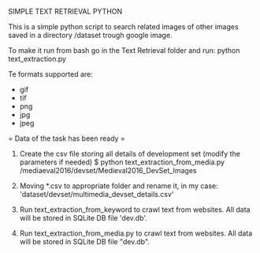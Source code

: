 SIMPLE TEXT RETRIEVAL PYTHON

This is a simple python script to search related images of other images saved in a directory /dataset trough google image.

To make it run from bash go in the Text Retrieval folder and run: python text_extraction.py

Te formats supported are:

* gif
* tif
* png
* jpg
* jpeg


= Data of the task has been ready =

1. Create the csv file storing all details of development set (modify the parameters if needed)
	$ python text_extraction_from_media.py /mediaeval2016/devset/Medieval2016_DevSet_Images

2. Moving *.csv to appropriate folder and rename it, in my case: 'dataset/devset/multimedia_devset_details.csv'

3. Run text_extraction_from_keyword to crawl text from websites. All data will be stored in SQLite DB file 'dev.db'. 

4. Run text_extraction_from_media.py to crawl text from websites. All data will be stored in SQLite DB file "dev.db".
